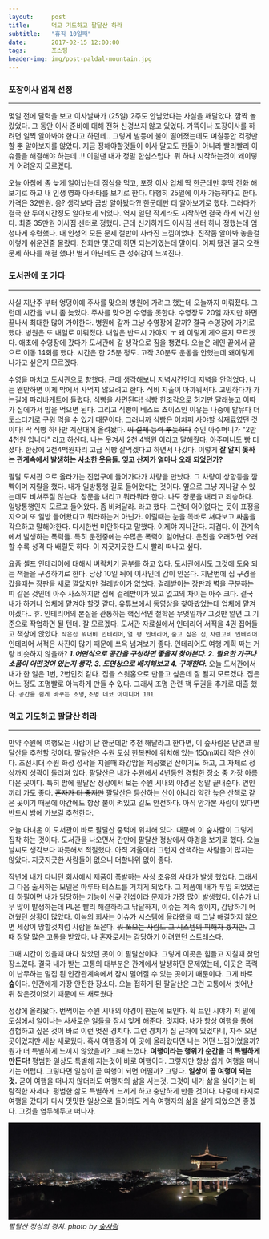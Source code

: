 ```yaml
---    
layout:	    post    
title: 	    먹고 기도하고 팔달산 하라  
subtitle:   "휴직 10일째"    
date:       2017-02-15 12:00:00    
tags:       포스팅    
header-img: img/post-paldal-mountain.jpg  
---    
```

    
  
### 포장이사 업체 선정
----  
  
몇일 전에 달력을 보고 이사날짜가 (25일) 2주도 안남았다는 사실을 깨달았다. 깜짝 놀랐었다. 그 동안 이사 준비에 대해 전혀 신경쓰지 않고 있었다. 가뜩이나 포장이사를 하려면 일찍 알아봐야 한다고 하던데.. 그렇게 발등에 불이 떨어졌는데도 며칠동안 걱정만 할 뿐 알아보지를 않았다. 지금 정해야할것들이 이사 말고도 한둘이 아니라 빨리빨리 이슈들을 해결해야 하는데..!! 이럴땐 내가 정말 한심스럽다. 뭐 하나 시작하는것이 왜이렇게 어려운지 모르겠다.    
  
오늘 아침에 좀 늦게 일어났는데 점심을 먹고, 포장 이사 업체 딱 한군데만 후딱 전화 해보기로 하고 내 인생 영화 아바타를 보기로 한다. 다행히 25일에 이사 가능하다고 한다. 가격은 32만원. 응? 생각보다 금방 알아봤다?! 한군데만 더 알아보기로 했다. 그러다가 결국 한 두어시간정도 알아보게 되었다. 역시 일단 작게라도 시작하면 결국 하게 되긴 한다. 최종 35만원 이사짐 센터로 정했다. 근데 신기하게도 이사짐 센터 하나 정했는데 엄청나게 후련했다. 내 인생의 모든 문제 절반이 사라진 느낌이었다. 진작좀 알아봐 놓을걸 이렇게 쉬운건줄 몰랐다. 전화만 몇군데 하면 되는거였는데 말이다. 어찌 됐건 결국 오랜문제 하나를 해결 했다! 별거 아닌데도 큰 성취감이 느껴진다.  
  
### 도서관에 또 가다  
----  
  
사실 지난주 부터 엉덩이에 주사를 맞으러 병원에 가려고 했는데 오늘까지 미뤄졌다. 그런데 시간을 보니 좀 늦었다. 주사를 맞으면 수영을 못한다. 수영장도 20일 까지만 하면 끝나서 최대한 많이 가야한다. 병원에 갈까 그냥 수영장에 갈까? 결국 수영장에 가기로 했다. 병원은 또 내일로 미뤄졌다. 내일은 반드시 가야지 ㅜ 왜 이렇게 게으른지 모르겠다. 애초에 수영장에 갔다가 도서관에 갈 생각으로 짐을 챙겼다. 오늘은 레인 끝에서 끝으로 이동 14회를 했다. 시간은 한 25분 정도. 고작 30분도 운동을 안했는데 왜이렇게 나가고 싶은지 모르겠다.  
  
수영을 마치고 도서관으로 향했다. 근데 생각해보니 저녁시간인데 저녁을 안먹었다. 나는 왠만하면 이제 밖에서 사먹지 않으려고 한다. 식비 지출이 아까워서다. 고민하다가 가는길에 파리바게트에 들렀다. 식빵을 사면된다! 식빵 한조각으로 허기만 달래놓고 이따가 집에가서 밥을 먹으면 된다. 그리고 식빵이 베스트 쵸이스인 이유는 나중에 발뮤다 더 토스터기로 구워 먹을 수 있기 때문이다. 그러니까 식빵은 어차피 사야할 식재료였던 것이다! 딱 식빵 하나만 계산대에 올려놨다. ~~이 절제 능력 뿌듯하다~~ 주인 아주머니가 "2만 4천원 입니다" 라고 하신다. 나는 웃겨서 2천 4백원 이라고 말해줬다. 아주머니도 빵 터졌다. 한장에 2천4백원짜리 고급 식빵 잘먹겠다고 하면서 나갔다. 이렇게 **잘 알지 못하는 관계속에서 발생하는 사소한 웃음들. 잊고 산지가 얼마나 오래 되었던가?**  
  
팔달 도서관 으로 올라가는 진입구에 들어가다가 차량을 만났다. 그 차량이 상향등을 깜빡이며 ~~지랄~~을 했다. 내가 일방통행 길로 들어왔다는 것이다. 옆으로 그냥 지나갈 수 있는데도 비쳐주질 않는다. 창문을 내리고 뭐라뭐라 한다. 나도 창문을 내리고 죄송하다. 일방통행인지 모르고 들어왔다. 좀 비켜달라. 라고 했다. 그런데 어이없다는 듯이 표정을 지으며 또 일방 들어왔다고 뭐라하는거 아닌가. 이럴때는 눈을 똑바로 쳐다보고 싸움을 각오하고 말해야한다. 다시한번 미안하다고 말했다. 이제야 지나간다. 지겹다. 이 관계속에서 발생하는 폭력들. 특히 운전중에는 수많은 폭력이 일어난다. 운전을 오래하면 오래 할 수록 성격 다 배릴듯 하다. 이 지긋지긋한 도시 빨리 떠나고 싶다.  
  
요즘 셀프 인테리어에 대해서 벼락치기 공부를 하고 있다. 도서관에서도 그것에 도움 되는 책들을 구경하기로 한다. 당장 10일 뒤에 이사인데 감이 안온다. 지난번에 집 구경을 갔을때는 장판을 새로 깔았지만 걸레받이가 없었다. 걸레받이는 장판과 벽을 구분하는 띠 같은 것인데 아주 사소하지만 집에 걸레받이가 있고 없고의 차이는 아주 크다. 결국 내가 하거나 업체에 맡겨야 할것 같다. 유튜브에서 동영상을 찾아봤었는데 업체에 맡겨야겠다.. 휴. 인테리어의 본질을 관통하는 핵심적인 철학은 무엇일까? 그것만 알면 그 기준으로 작업하면 될 텐데. 잘 모르겠다. 도서관 자료실에서 인테리어 서적을 4권 집어들고 책상에 앉았다. ```작은집 워너비 인테리어```, ```열 평 인테리어```, ```숨고 싶은 집```, ```자린고비 인테리어``` 인테리어 서적은 사진이 많기 때문에 쓰윽 넘겨보기 좋다. 인테리어도 여행 계획 짜는 거랑 비슷하지 않을까? ***1.어떤식으로 공간을 구성하면 좋을지 찾아본다. 2. 필요한 가구나 소품이 어떤것이 있는지 생각. 3. 도면상으로 배치해보고 4. 구매한다.*** 오늘 도서관에서 내가 한 일은 1번, 2번인것 같다. 집을 스윗홈으로 만들고 싶은데 잘 될지 모르겠다. 집은 어느 정도 조명빨로 아늑하게 만들 수 있다. 그래서 조명 관련 책 두권을 추가로 대출 했다. ```공간을 쉽게 바꾸는 조명```, ```조명 데코 아이디어 101```     
     
 
### 먹고 기도하고 팔달산 하라  
----  
  
   만약 수원에 여행오는 사람이 단 한군데만 추천 해달라고 한다면, 이 숲사람은 단연코 팔달산을 추천할 것이다. 팔달산은 수원 도심 한복판에 위치해 있는 150m짜리 작은 산이다. 조선시대 수원 화성 성곽을 지을때 화강암을 제공했던 산이기도 하고, 그 자체로 정상까지 성곽이 둘러져 있다. 팔달산은 내가 수원에서 4년동안 경험한 장소 중 가장 아름다운 곳이다. 특히 밤에 팔달산 정상에서 보는 수원 시내의 야경은 정말 끝내준다. 연인끼리 가도 좋다. ~~혼자가 더 좋지만~~ 팔달산은 등산하는 산이 아니라 약간 높은 산책로 같은 곳이기 때문에 야간에도 항상 불이 켜있고 길도 안전하다. 아직 안가본 사람이 있다면 반드시 밤에 가보길 추천한다.  
  
   오늘 다녀온 이 도서관이 바로 팔달산 중턱에 위치해 있다. 때문에 이 숲사람이 그렇게 집착 하는 것이다. 도서관을 나오면서 간만에 팔달산 정상에서 야경을 보기로 했다. 오늘 날씨도 생각보다 따듯해서 적절했다. 아직 겨울이라 그런지 산책하는 사람들이 많지는 않았다. 지긋지긋한 사람들이 없으니 더할나위 없이 좋다.     
  
   작년에 내가 다니던 회사에서 제품이 폭발하는 사상 초유의 사태가 발생 했었다. 그래서 그 다음 출시하는 모델은 마루타 테스트를 거치게 되었다. 그 제품에 내가 투입 되었었는데 하필이면 내가 담당하는 기능이 신규 컨셉이라 문제가 가장 많이 발생했다. 이슈가 너무 많이 발생하는데 PL은 빨리 해결하라고 닦달하지, 이슈는 계속 쌓이지, 감당하기 어려웠던 상황이 많았다. 이놈의 회사는 이슈가 시스템에 올라왔을 때 그날 해결하지 않으면 세상이 망할것처럼 사람을 쪼은다. ~~뭐 쪼으는 사람도 그 시스템의 피해자 겠지만.~~ 그 때 정말 많은 고통을 받았다. 나 혼자로서는 감당하기 어려웠던 스트레스다.  
  
   그때 시간이 있을때 마다 찾았던 곳이 이 팔달산이다. 그렇게 이곳은 힘들고 지칠때 찾던 장소였다. 결국 내가 받는 고통의 대부분은 관계에서 발생하던 문제였는데, 이곳은 폭력이 난무하는 밀집 된 인간관계속에서 잠시 멀어질 수 있는 곳이기 때문이다. 그게 바로 **숲**이다. 인간에게 가장 안전한 장소다. 오늘 접하게 된 팔달산은 그런 고통에서 벗어난 뒤 찾은것이었기 때문에 또 새로웠다.   
  
   정상에 올라왔다. 번쩍이는 수원 시내의 야경이 한눈에 보인다. 확 트인 시야가 저 밑에 도심에서 일어나는 사사로운 일들을 잠시 잊게 해준다. 멋지다. 내가 항상 여행을 통해 경험하고 싶은 것이 바로 이런 멋진 경치다. 그런 경치가 집 근처에 있었다니, 자주 오던 곳이었지만 새삼 새로웠다. 혹시 여행중에 이 곳에 올라왔다면 나는 어떤 느낌이었을까? 뭔가 더 특별하게 느끼지 않았을까? 그때 느꼈다. **여행이라는 행위가 순간을 더 특별하게 만든다!** 평범한 일상도 특별해 지는것이 바로 여행이다. 그렇지만 항상 쉽게 여행을 떠나기는 어렵다. 그렇다면 일상이 곧 여행이 되면 어떨까? 그렇다. **일상이 곧 여행이 되는 것.** 굳이 여행을 떠나지 않더라도 여행자의 삶을 사는것. 그것이 내가 삶을 살아가는 바람직한 자세다. 평범한 삶도 특별하게 느끼게 하고 충만하게 만들 것이다. 나중에 타지로 여행을 갔다가 다시 밋밋한 일상으로 돌아와도 계속 여행자의 삶을 살게 되었으면 좋겠다. 그것을 염두해두고 떠나자.   
  
![paldal](/img/post-paldal-mountain.jpg)
*팔달산 정상의 경치. photo by [숲사람](http://soopsaram.com)*
